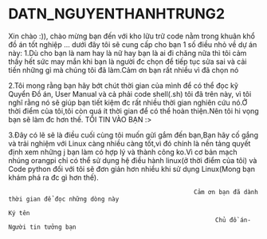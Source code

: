 # DATN_NGUYENTHANHTRUNG2
Xin chào :)), chào mừng bạn đến với kho lữu trữ code nằm trong khuân khổ đồ án tốt nghiệp ... dưới đây tôi sẽ cung cấp cho bạn 1 số điều nhỏ về dự án này:
  1.Dù cho bạn là nam hay là nữ hay bạn là ai đi chăng nữa thì tôi cảm thấy hết sức may mắn khi bạn là người đc chọn để tiếp tục sửa sai và cải tiến những gì mà chúng tôi đã làm.Cảm ơn bạn rất nhiều vì đã chọn nó

  2.Tôi mong rằng bạn hãy bớt chút thời gian của mình để có thể đọc kỹ Quyển Đồ án, User Manual và cả phải code shell(.sh) tôi đã  trên này, vì tôi nghĩ rằng nó sẽ giúp bạn tiết kiệm đc rất nhiều thời gian nghiên cứu nó.Ở thời điểm của tôi,tôi còn quá ít thời gian để có thể hoàn thiện.Nên tôi hi vọng bạn sẽ làm đc hơn thế. TÔI TIN VÀO BẠN :>

  3.Đây có lẽ sẽ là điều cuối cùng tôi muốn gửi gắm đến bạn,Bạn hãy cố gắng và trải nghiệm với Linux càng nhiều càng tốt,vì đó chính là nền tảng quyết định xem những j bạn làm có hợp lý và thành công ko.Vì cơ bản mạch nhúng orangpi chỉ có thể sử dụng hệ điều hành linux(ở thời điểm của tôi) và Code python đối với tôi sẽ đơn giản hơn nhiều khi sử dụng Linux(Mong bạn khám phá ra đc gì hơn thế).




                                                        Cảm ơn bạn đã dành thời gian để đọc những dòng này
                                                                         Ký tên
                                                              Chủ đồ án-Người tin tưởng bạn
